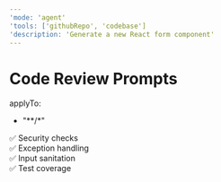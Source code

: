```yaml
---
'mode: 'agent'
'tools: ['githubRepo', 'codebase']
'description: 'Generate a new React form component'
---
```


# Code Review Prompts

applyTo:
  - "**/*"

✅ Security checks  
✅ Exception handling  
✅ Input sanitation  
✅ Test coverage
